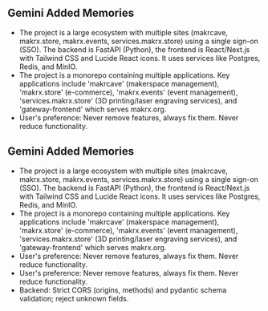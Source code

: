 ## Gemini Added Memories

- The project is a large ecosystem with multiple sites (makrcave, makrx.store, makrx.events, services.makrx.store) using a single sign-on (SSO). The backend is FastAPI (Python), the frontend is React/Next.js with Tailwind CSS and Lucide React icons. It uses services like Postgres, Redis, and MinIO.
- The project is a monorepo containing multiple applications. Key applications include 'makrcave' (makerspace management), 'makrx.store' (e-commerce), 'makrx.events' (event management), 'services.makrx.store' (3D printing/laser engraving services), and 'gateway-frontend' which serves makrx.org.
- User's preference: Never remove features, always fix them. Never reduce functionality.

## Gemini Added Memories

- The project is a large ecosystem with multiple sites (makrcave, makrx.store, makrx.events, services.makrx.store) using a single sign-on (SSO). The backend is FastAPI (Python), the frontend is React/Next.js with Tailwind CSS and Lucide React icons. It uses services like Postgres, Redis, and MinIO.
- The project is a monorepo containing multiple applications. Key applications include 'makrcave' (makerspace management), 'makrx.store' (e-commerce), 'makrx.events' (event management), 'services.makrx.store' (3D printing/laser engraving services), and 'gateway-frontend' which serves makrx.org.
- User's preference: Never remove features, always fix them. Never reduce functionality.
- User's preference: Never remove features, always fix them. Never reduce functionality.
- Backend: Strict CORS (origins, methods) and pydantic schema validation; reject unknown fields.